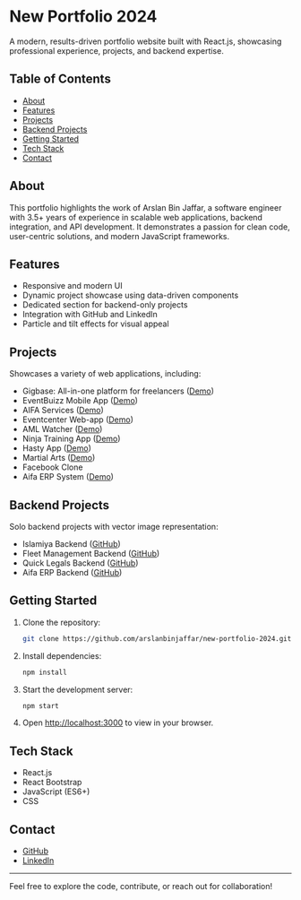 # New Portfolio 2024

A modern, results-driven portfolio website built with React.js, showcasing professional experience, projects, and backend expertise.

## Table of Contents
- [About](#about)
- [Features](#features)
- [Projects](#projects)
- [Backend Projects](#backend-projects)
- [Getting Started](#getting-started)
- [Tech Stack](#tech-stack)
- [Contact](#contact)

## About
This portfolio highlights the work of Arslan Bin Jaffar, a software engineer with 3.5+ years of experience in scalable web applications, backend integration, and API development. It demonstrates a passion for clean code, user-centric solutions, and modern JavaScript frameworks.

## Features
- Responsive and modern UI
- Dynamic project showcase using data-driven components
- Dedicated section for backend-only projects
- Integration with GitHub and LinkedIn
- Particle and tilt effects for visual appeal

## Projects
Showcases a variety of web applications, including:
- Gigbase: All-in-one platform for freelancers ([Demo](https://gigbase.io/))
- EventBuizz Mobile App ([Demo](https://play.google.com/store/apps/details?id=com.eventbuizz.app&hl=en&gl=US&pli=1))
- AIFA Services ([Demo](https://www.aifaservices.ae/))
- Eventcenter Web-app ([Demo](http://my.eventbuizz.com))
- AML Watcher ([Demo](https://amlwatcher.com/))
- Ninja Training App ([Demo](https://ninja-training-alpha.vercel.app/))
- Hasty App ([Demo](https://github.com/arslanbinjaffar/hasty-next-app))
- Martial Arts ([Demo](https://martial-art-school-2.vercel.app/))
- Facebook Clone
- Aifa ERP System ([Demo](https://staging.d31px19nsmiqd.amplifyapp.com/))

## Backend Projects
Solo backend projects with vector image representation:
- Islamiya Backend ([GitHub](https://github.com/Beyondevs/Islamiya-Backend))
- Fleet Management Backend ([GitHub](https://github.com/Beyondevs/Fleet-Management-Backend))
- Quick Legals Backend ([GitHub](https://github.com/Beyondevs/Quick-legals-backend))
- Aifa ERP Backend ([GitHub](https://github.com/Beyondevs/Aifa-ERP-Backend))

## Getting Started
1. Clone the repository:
   ```sh
   git clone https://github.com/arslanbinjaffar/new-portfolio-2024.git
   ```
2. Install dependencies:
   ```sh
   npm install
   ```
3. Start the development server:
   ```sh
   npm start
   ```
4. Open [http://localhost:3000](http://localhost:3000) to view in your browser.

## Tech Stack
- React.js
- React Bootstrap
- JavaScript (ES6+)
- CSS

## Contact
- [GitHub](https://github.com/arslanbinjaffar)
- [LinkedIn](https://www.linkedin.com/in/arslanbinjaffar/)

---

Feel free to explore the code, contribute, or reach out for collaboration!
